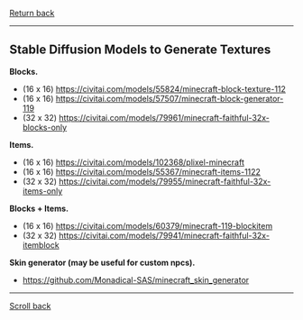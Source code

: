 [Return back](../useful_tools.md#Useful-Tools)

----
## Stable Diffusion Models to Generate Textures

**Blocks.**
- (16 x 16) https://civitai.com/models/55824/minecraft-block-texture-112 
- (16 x 16) https://civitai.com/models/57507/minecraft-block-generator-119
- (32 x 32) https://civitai.com/models/79961/minecraft-faithful-32x-blocks-only

**Items.**
- (16 x 16) https://civitai.com/models/102368/plixel-minecraft
- (16 x 16) https://civitai.com/models/55367/minecraft-items-1122
- (32 x 32) https://civitai.com/models/79955/minecraft-faithful-32x-items-only

**Blocks + Items.**
- (16 x 16) https://civitai.com/models/60379/minecraft-119-blockitem
- (32 x 32) https://civitai.com/models/79941/minecraft-faithful-32x-itemblock

**Skin generator (may be useful for custom npcs).**
- https://github.com/Monadical-SAS/minecraft_skin_generator

----

[Scroll back](#Stable-Diffusion-Models-to-Generate-Textures)